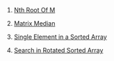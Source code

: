 1) [Nth Root Of M](https://www.codingninjas.com/codestudio/problems/1062679?topList=striver-sde-sheet-problems&utm_source=striver&utm_medium=website&leftPanelTab=0)

2) [Matrix Median](https://www.codingninjas.com/codestudio/problems/873378?topList=striver-sde-sheet-problems&utm_source=striver&utm_medium=website&leftPanelTab=0)
3) [Single Element in a Sorted Array](https://leetcode.com/problems/single-element-in-a-sorted-array/)
4) [Search in Rotated Sorted Array](https://leetcode.com/problems/search-in-rotated-sorted-array/)
